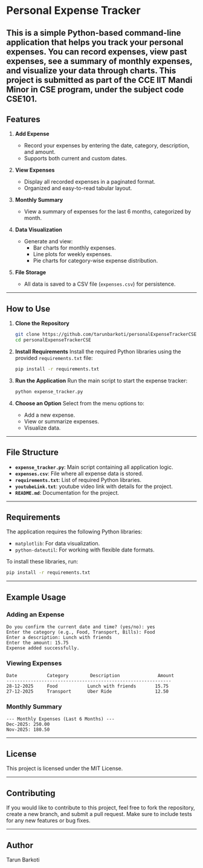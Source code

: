 # Personal Expense Tracker

This is a simple Python-based command-line application that helps you track your personal expenses. You can record expenses, view past expenses, see a summary of monthly expenses, and visualize your data through charts. This project is submitted as part of the CCE IIT Mandi Minor in CSE program, under the subject code CSE101.
---

## Features

1. **Add Expense**
   - Record your expenses by entering the date, category, description, and amount.
   - Supports both current and custom dates.

2. **View Expenses**
   - Display all recorded expenses in a paginated format.
   - Organized and easy-to-read tabular layout.

3. **Monthly Summary**
   - View a summary of expenses for the last 6 months, categorized by month.

4. **Data Visualization**
   - Generate and view:
     - Bar charts for monthly expenses.
     - Line plots for weekly expenses.
     - Pie charts for category-wise expense distribution.

5. **File Storage**
   - All data is saved to a CSV file (`expenses.csv`) for persistence.

---

## How to Use

1. **Clone the Repository**
   ```bash
   git clone https://github.com/tarunbarkoti/personalExpenseTrackerCSE.git
   cd personalExpenseTrackerCSE
   ```

2. **Install Requirements**
   Install the required Python libraries using the provided `requirements.txt` file:
   ```bash
   pip install -r requirements.txt
   ```

3. **Run the Application**
   Run the main script to start the expense tracker:
   ```bash
   python expense_tracker.py
   ```

4. **Choose an Option**
   Select from the menu options to:
   - Add a new expense.
   - View or summarize expenses.
   - Visualize data.

---

## File Structure

- **`expense_tracker.py`**: Main script containing all application logic.
- **`expenses.csv`**: File where all expense data is stored.
- **`requirements.txt`**: List of required Python libraries.
- **`youtubeLink.txt`**: youtube video link with details for the project.
- **`README.md`**: Documentation for the project.

---

## Requirements

The application requires the following Python libraries:

- `matplotlib`: For data visualization.
- `python-dateutil`: For working with flexible date formats.

To install these libraries, run:
```bash
pip install -r requirements.txt
```

---

## Example Usage

### Adding an Expense
```
Do you confirm the current date and time? (yes/no): yes
Enter the category (e.g., Food, Transport, Bills): Food
Enter a description: Lunch with friends
Enter the amount: 15.75
Expense added successfully.
```

### Viewing Expenses
```
Date           Category        Description              Amount    
-------------------------------------------------------------
28-12-2025     Food           Lunch with friends       15.75     
27-12-2025     Transport      Uber Ride                12.50     
```

### Monthly Summary
```
--- Monthly Expenses (Last 6 Months) ---
Dec-2025: 250.00
Nov-2025: 180.50
```

---

## License
This project is licensed under the MIT License.

---

## Contributing
If you would like to contribute to this project, feel free to fork the repository, create a new branch, and submit a pull request. Make sure to include tests for any new features or bug fixes.

---

## Author
Tarun Barkoti

